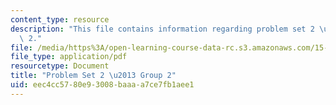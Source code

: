 ```yaml
---
content_type: resource
description: "This file contains information regarding problem set 2 \u2013 group\
  \ 2."
file: /media/https%3A/open-learning-course-data-rc.s3.amazonaws.com/15-053-optimization-methods-in-management-science-spring-2013/eec4cc5780e93008baaaa7ce7fb1aee1_MIT15_053S13_ps2-2.pdf
file_type: application/pdf
resourcetype: Document
title: "Problem Set 2 \u2013 Group 2"
uid: eec4cc57-80e9-3008-baaa-a7ce7fb1aee1
---
```

